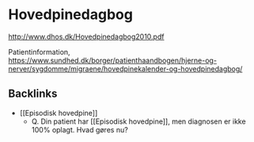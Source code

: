 # Hovedpinedagbog
http://www.dhos.dk/Hovedpinedagbog2010.pdf

Patientinformation, https://www.sundhed.dk/borger/patienthaandbogen/hjerne-og-nerver/sygdomme/migraene/hovedpinekalender-og-hovedpinedagbog/

## Backlinks
* [[Episodisk hovedpine]]
	* Q. Din patient har [[Episodisk hovedpine]], men diagnosen er ikke 100% oplagt. Hvad gøres nu?

<!-- {BearID:A726CC12-00B7-41D8-B2A9-090DC9175CF1-3083-00000B8BF6DA98DB} -->
